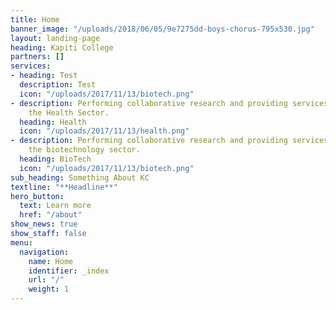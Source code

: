 ```yaml
---
title: Home
banner_image: "/uploads/2018/06/05/9e7275dd-boys-chorus-795x530.jpg"
layout: landing-page
heading: Kapiti College
partners: []
services:
- heading: Test
  description: Test
  icon: "/uploads/2017/11/13/biotech.png"
- description: Performing collaborative research and providing services to support
    the Health Sector.
  heading: Health
  icon: "/uploads/2017/11/13/health.png"
- description: Performing collaborative research and providing services to support
    the biotechnology sector.
  heading: BioTech
  icon: "/uploads/2017/11/13/biotech.png"
sub_heading: Something About KC
textline: "**Headline**"
hero_button:
  text: Learn more
  href: "/about"
show_news: true
show_staff: false
menu:
  navigation:
    name: Home
    identifier: _index
    url: "/"
    weight: 1
---
```

